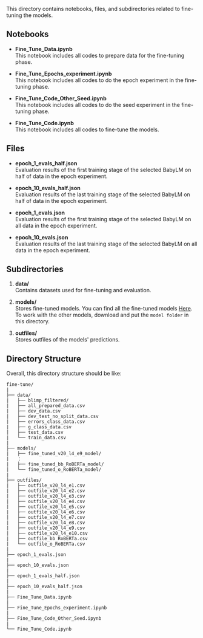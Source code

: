 This directory contains notebooks, files, and subdirectories related to fine-tuning the models.


## Notebooks  

+ **Fine_Tune_Data.ipynb**  
	This notebook includes all codes to prepare data for the fine-tuning phase.

+ **Fine_Tune_Epochs_experiment.ipynb**  
	This notebook includes all codes to do the epoch experiment in the fine-tuning phase.

+ **Fine_Tune_Code_Other_Seed.ipynb**  
	This notebook includes all codes to do the seed experiment in the fine-tuning phase.

+ **Fine_Tune_Code.ipynb**  
	This notebook includes all codes to fine-tune the models.


## Files  
+ **epoch_1_evals_half.json**  
  Evaluation results of the first training stage of the selected BabyLM on half of data in the epoch experiment.  

+ **epoch_10_evals_half.json**  
  Evaluation results of the last training stage of the selected BabyLM on half of data in the epoch experiment.
  
+ **epoch_1_evals.json**  
  Evaluation results of the first training stage of the selected BabyLM on all data in the epoch experiment. 

+ **epoch_10_evals.json**  
  Evaluation results of the last training stage of the selected BabyLM on all data in the epoch experiment.

## Subdirectories  
1. **data/**  
  Contains datasets used for fine-tuning and evaluation.    

1. **models/**  
  Stores fine-tuned models. You can find all the fine-tuned models [Here](https://mega.nz/folder/xVhF1JbZ#3e8oeSVzHk9dvE2-kZyYzg). To work with the other models, download and put the `model folder` in this directory.
  
1. **outfiles/**  
  Stores outfiles of the models' predictions.  

## Directory Structure  
Overall, this directory structure should be like:
```  
fine-tune/
|
├── data/
|	├── blimp_filtered/
|	├── all_prepared_data.csv
|	├── dev_data.csv
|	├── dev_test_no_split_data.csv
|	├── errors_class_data.csv
|	├── g_class_data.csv
|	├── test_data.csv
|	└── train_data.csv
|
├── models/
|	├── fine_tuned_v20_l4_e9_model/
|	⋮
|	├── fine_tuned_bb_RoBERTa_model/
|	└── fine_tuned_o_RoBERTa_model/
|
├── outfiles/
|	├── outfile_v20_l4_e1.csv
|	├── outfile_v20_l4_e2.csv
|	├── outfile_v20_l4_e3.csv
|	├── outfile_v20_l4_e4.csv
|	├── outfile_v20_l4_e5.csv
|	├── outfile_v20_l4_e6.csv
|	├── outfile_v20_l4_e7.csv
|	├── outfile_v20_l4_e8.csv
|	├── outfile_v20_l4_e9.csv
|	├── outfile_v20_l4_e10.csv
|	├── outfile_bb_RoBERTa.csv
|	└── outfile_o_RoBERTa.csv
|
├── epoch_1_evals.json
|
├── epoch_10_evals.json
|
├── epoch_1_evals_half.json
|
├── epoch_10_evals_half.json
|
├── Fine_Tune_Data.ipynb
|
├── Fine_Tune_Epochs_experiment.ipynb
|
├── Fine_Tune_Code_Other_Seed.ipynb
|
└── Fine_Tune_Code.ipynb
```  

